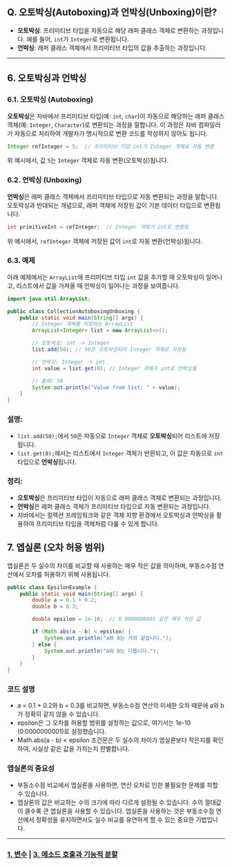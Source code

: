 ## Q. 오토박싱(Autoboxing)과 언박싱(Unboxing)이란?
- **오토박싱**: 프리미티브 타입을 자동으로 해당 래퍼 클래스 객체로 변환하는 과정입니다. 예를 들어, `int`가 `Integer`로 변환됩니다.
- **언박싱**: 래퍼 클래스 객체에서 프리미티브 타입의 값을 추출하는 과정입니다.

---

## 6. 오토박싱과 언박싱

### 6.1. 오토박싱 (Autoboxing)
**오토박싱**은 자바에서 프리미티브 타입(예: `int`, `char`)이 자동으로 해당하는 래퍼 클래스 객체(예: `Integer`, `Character`)로 변환되는 과정을 말합니다. 이 과정은 자바 컴파일러가 자동으로 처리하여 개발자가 명시적으로 변환 코드를 작성하지 않아도 됩니다.

```java
Integer refInteger = 5;  // 프리미티브 타입 int가 Integer 객체로 자동 변환
```

위 예시에서, 값 `5`는 `Integer` 객체로 자동 변환(오토박싱)됩니다.

### 6.2. 언박싱 (Unboxing)
**언박싱**은 래퍼 클래스 객체에서 프리미티브 타입으로 자동 변환되는 과정을 말합니다. 오토박싱과 반대되는 개념으로, 래퍼 객체에 저장된 값이 기본 데이터 타입으로 변환됩니다.

```java
int primitiveInt = refInteger;  // Integer 객체가 int로 변환됨
```

위 예시에서, `refInteger` 객체에 저장된 값이 `int`로 자동 변환(언박싱)됩니다.

### 6.3. 예제

아래 예제에서는 `ArrayList`에 프리미티브 타입 `int` 값을 추가할 때 오토박싱이 일어나고, 리스트에서 값을 가져올 때 언박싱이 일어나는 과정을 보여줍니다.

```java
import java.util.ArrayList;

public class CollectionAutoboxingUnboxing {
    public static void main(String[] args) {
        // Integer 객체를 저장하는 ArrayList
        ArrayList<Integer> list = new ArrayList<>();

        // 오토박싱: int -> Integer
        list.add(50); // 50은 오토박싱되어 Integer 객체로 저장됨

        // 언박싱: Integer -> int
        int value = list.get(0); // Integer 객체가 int로 언박싱됨

        // 출력: 50
        System.out.println("Value from list: " + value);
    }
}
```

### 설명:
- `list.add(50);`에서 `50`은 자동으로 `Integer` 객체로 **오토박싱**되어 리스트에 저장됩니다.
- `list.get(0);`에서는 리스트에서 `Integer` 객체가 반환되고, 이 값은 자동으로 `int` 타입으로 **언박싱**됩니다.

### 정리:
- **오토박싱**은 프리미티브 타입이 자동으로 래퍼 클래스 객체로 변환되는 과정입니다.
- **언박싱**은 래퍼 클래스 객체가 프리미티브 타입으로 자동 변환되는 과정입니다.
- 자바에서는 컬렉션 프레임워크와 같은 객체 지향 환경에서 오토박싱과 언박싱을 활용하여 프리미티브 타입을 객체처럼 다룰 수 있게 합니다.

## 7. 엡실론 (오차 허용 범위)
엡실론은 두 실수의 차이를 비교할 때 사용하는 매우 작은 값을 의미하며, 부동소수점 연산에서 오차를 허용하기 위해 사용됩니다.

```java
public class EpsilonExample {
    public static void main(String[] args) {
        double a = 0.1 + 0.2;
        double b = 0.3;

        double epsilon = 1e-10;  // 0.0000000001 같은 매우 작은 값

        if (Math.abs(a - b) < epsilon) {
            System.out.println("a와 b는 거의 같습니다.");
        } else {
            System.out.println("a와 b는 다릅니다.");
        }
    }
}
```

### 코드 설명
* a = 0.1 + 0.2와 b = 0.3를 비교하면, 부동소수점 연산의 미세한 오차 때문에 a와 b가 정확히 같지 않을 수 있습니다.
* epsilon은 그 오차를 허용할 범위를 설정하는 값으로, 여기서는 1e-10 (0.0000000001)로 설정했습니다.
* Math.abs(a - b) < epsilon 조건문은 두 실수의 차이가 엡실론보다 작은지를 확인하여, 사실상 같은 값을 가지는지 판별합니다.
### 엡실론의 중요성
* 부동소수점 비교에서 엡실론을 사용하면, 연산 오차로 인한 불필요한 문제를 피할 수 있습니다.
* 엡실론의 값은 비교하는 수의 크기에 따라 다르게 설정될 수 있습니다. 수의 절대값이 클수록 큰 엡실론을 사용할 수 있습니다.
  엡실론을 사용하는 것은 부동소수점 연산에서 정확성을 유지하면서도 실수 비교를 유연하게 할 수 있는 중요한 기법입니다.

---

### [1. 변수](./1.%20변수.md) | [3. 메소드 호출과 기능적 분할](./3.%20메소드%20호출과%20기능적%20분할.md)